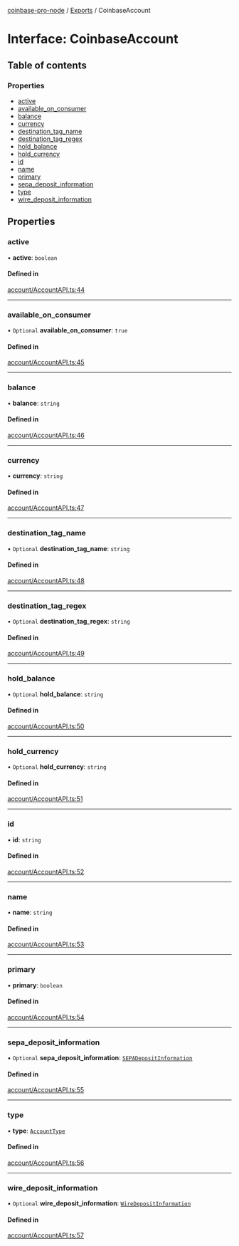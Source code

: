 [coinbase-pro-node](../README.md) / [Exports](../modules.md) / CoinbaseAccount

# Interface: CoinbaseAccount

## Table of contents

### Properties

- [active](CoinbaseAccount.md#active)
- [available\_on\_consumer](CoinbaseAccount.md#available_on_consumer)
- [balance](CoinbaseAccount.md#balance)
- [currency](CoinbaseAccount.md#currency)
- [destination\_tag\_name](CoinbaseAccount.md#destination_tag_name)
- [destination\_tag\_regex](CoinbaseAccount.md#destination_tag_regex)
- [hold\_balance](CoinbaseAccount.md#hold_balance)
- [hold\_currency](CoinbaseAccount.md#hold_currency)
- [id](CoinbaseAccount.md#id)
- [name](CoinbaseAccount.md#name)
- [primary](CoinbaseAccount.md#primary)
- [sepa\_deposit\_information](CoinbaseAccount.md#sepa_deposit_information)
- [type](CoinbaseAccount.md#type)
- [wire\_deposit\_information](CoinbaseAccount.md#wire_deposit_information)

## Properties

### active

• **active**: `boolean`

#### Defined in

[account/AccountAPI.ts:44](https://github.com/bennycode/coinbase-pro-node/blob/9734468/src/account/AccountAPI.ts#L44)

___

### available\_on\_consumer

• `Optional` **available\_on\_consumer**: ``true``

#### Defined in

[account/AccountAPI.ts:45](https://github.com/bennycode/coinbase-pro-node/blob/9734468/src/account/AccountAPI.ts#L45)

___

### balance

• **balance**: `string`

#### Defined in

[account/AccountAPI.ts:46](https://github.com/bennycode/coinbase-pro-node/blob/9734468/src/account/AccountAPI.ts#L46)

___

### currency

• **currency**: `string`

#### Defined in

[account/AccountAPI.ts:47](https://github.com/bennycode/coinbase-pro-node/blob/9734468/src/account/AccountAPI.ts#L47)

___

### destination\_tag\_name

• `Optional` **destination\_tag\_name**: `string`

#### Defined in

[account/AccountAPI.ts:48](https://github.com/bennycode/coinbase-pro-node/blob/9734468/src/account/AccountAPI.ts#L48)

___

### destination\_tag\_regex

• `Optional` **destination\_tag\_regex**: `string`

#### Defined in

[account/AccountAPI.ts:49](https://github.com/bennycode/coinbase-pro-node/blob/9734468/src/account/AccountAPI.ts#L49)

___

### hold\_balance

• `Optional` **hold\_balance**: `string`

#### Defined in

[account/AccountAPI.ts:50](https://github.com/bennycode/coinbase-pro-node/blob/9734468/src/account/AccountAPI.ts#L50)

___

### hold\_currency

• `Optional` **hold\_currency**: `string`

#### Defined in

[account/AccountAPI.ts:51](https://github.com/bennycode/coinbase-pro-node/blob/9734468/src/account/AccountAPI.ts#L51)

___

### id

• **id**: `string`

#### Defined in

[account/AccountAPI.ts:52](https://github.com/bennycode/coinbase-pro-node/blob/9734468/src/account/AccountAPI.ts#L52)

___

### name

• **name**: `string`

#### Defined in

[account/AccountAPI.ts:53](https://github.com/bennycode/coinbase-pro-node/blob/9734468/src/account/AccountAPI.ts#L53)

___

### primary

• **primary**: `boolean`

#### Defined in

[account/AccountAPI.ts:54](https://github.com/bennycode/coinbase-pro-node/blob/9734468/src/account/AccountAPI.ts#L54)

___

### sepa\_deposit\_information

• `Optional` **sepa\_deposit\_information**: [`SEPADepositInformation`](SEPADepositInformation.md)

#### Defined in

[account/AccountAPI.ts:55](https://github.com/bennycode/coinbase-pro-node/blob/9734468/src/account/AccountAPI.ts#L55)

___

### type

• **type**: [`AccountType`](../enums/AccountType.md)

#### Defined in

[account/AccountAPI.ts:56](https://github.com/bennycode/coinbase-pro-node/blob/9734468/src/account/AccountAPI.ts#L56)

___

### wire\_deposit\_information

• `Optional` **wire\_deposit\_information**: [`WireDepositInformation`](WireDepositInformation.md)

#### Defined in

[account/AccountAPI.ts:57](https://github.com/bennycode/coinbase-pro-node/blob/9734468/src/account/AccountAPI.ts#L57)
